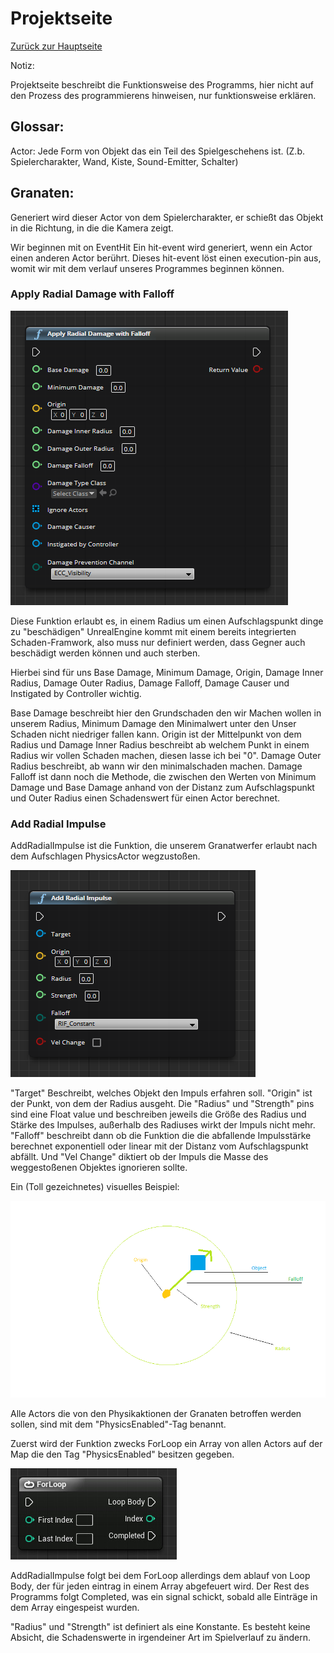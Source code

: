 # Projektseite
[Zurück zur Hauptseite](https://github.com/Felixzed/Informatikprojekt)

Notiz:

Projektseite beschreibt die Funktionsweise des Programms, hier nicht auf den Prozess des programmierens hinweisen, nur funktionsweise erklären.

## Glossar:

Actor: Jede Form von Objekt das ein Teil des Spielgeschehens ist. (Z.b. Spielercharakter, Wand, Kiste, Sound-Emitter, Schalter)


## Granaten:

Generiert wird dieser Actor von dem Spielercharakter, er schießt das Objekt in die Richtung, in die die Kamera zeigt.

Wir beginnen mit on EventHit
Ein hit-event wird generiert, wenn ein Actor einen anderen Actor berührt.
Dieses hit-event löst einen execution-pin aus, womit wir mit dem verlauf unseres Programmes beginnen können.

### Apply Radial Damage with Falloff

![DoRadialDamageImage](.images/UnrealEngineApplyRadialDamageWithFalloff.PNG)

Diese Funktion erlaubt es, in einem Radius um einen Aufschlagspunkt dinge zu "beschädigen"
UnrealEngine kommt mit einem bereits integrierten Schaden-Framwork, also muss nur definiert werden, dass Gegner auch beschädigt werden können und auch sterben.

Hierbei sind für uns Base Damage, Minimum Damage, Origin, Damage Inner Radius, Damage Outer Radius, Damage Falloff, Damage Causer und Instigated by Controller wichtig.

Base Damage beschreibt hier den Grundschaden den wir Machen wollen in unserem Radius, Minimum Damage den Minimalwert unter den Unser Schaden nicht niedriger fallen kann. Origin ist der Mittelpunkt von dem Radius und Damage Inner Radius beschreibt ab welchem Punkt in einem Radius wir vollen Schaden machen, diesen lasse ich bei "0". Damage Outer Radius beschreibt, ab wann wir den minimalschaden machen. Damage Falloff ist dann noch die Methode, die zwischen den Werten von Minimum Damage und Base Damage anhand von der Distanz zum Aufschlagspunkt und Outer Radius einen Schadenswert für einen Actor berechnet.

### Add Radial Impulse

AddRadialImpulse ist die Funktion, die unserem Granatwerfer erlaubt nach dem Aufschlagen PhysicsActor wegzustoßen.

![AddradialImpulseImage](.images/UnrealEngineAddRadialImpulse.PNG)

"Target" Beschreibt, welches Objekt den Impuls erfahren soll.
"Origin" ist der Punkt, von dem der Radius ausgeht.
Die "Radius" und "Strength" pins sind eine Float value und beschreiben jeweils die Größe des Radius und Stärke des Impulses, außerhalb des Radiuses wirkt der Impuls nicht mehr. "Falloff" beschreibt dann ob die Funktion die die abfallende Impulsstärke berechnet exponentiell oder linear mit der Distanz vom Aufschlagspunkt abfällt. Und "Vel Change" diktiert ob der Impuls die Masse des weggestoßenen Objektes ignorieren sollte.

Ein (Toll gezeichnetes) visuelles Beispiel:

![AddradialImpulseExplanationImage](.images/AddRadialImpulseExplanation.png)

Alle Actors die von den Physikaktionen der Granaten betroffen werden sollen, sind mit dem "PhysicsEnabled"-Tag benannt. 

Zuerst wird der Funktion zwecks ForLoop ein Array von allen Actors auf der Map die den Tag "PhysicsEnabled" besitzen gegeben.

![ForLoopImage](.images/UnrealEngineForLoop.PNG)

AddRadialImpulse folgt bei dem ForLoop allerdings dem ablauf von Loop Body, der für jeden eintrag in einem Array abgefeuert wird. Der Rest des Programms folgt Completed, was ein signal schickt, sobald alle Einträge in dem Array eingespeist wurden. 

"Radius" und "Strength" ist definiert als eine Konstante. Es besteht keine Absicht, die Schadenswerte in irgendeiner Art im Spielverlauf zu ändern.

